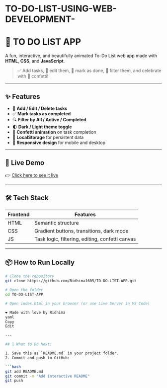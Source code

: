 # TO-DO-LIST-USING-WEB-DEVELOPMENT-
# 🎉 TO DO LIST APP

A fun, interactive, and beautifully animated To-Do List web app made with **HTML**, **CSS**, and **JavaScript**.

> ✅ Add tasks, 📝 edit them, 🎯 mark as done, 🔎 filter them, and celebrate with 🎊 confetti!

---

## ✨ Features

- 🧠 **Add / Edit / Delete tasks**
- ✅ **Mark tasks as completed**
- 🔍 **Filter by All / Active / Completed**
- 🌓 **Dark / Light theme toggle**
- 🎉 **Confetti animation** on task completion
- 💾 **LocalStorage** for persistent data
- 📱 **Responsive design** for mobile and desktop

---


## 🚀 Live Demo

👉 [Click here to see it live](https://Ridhima1605.github.io/TO-DO-LIST-APP/)

> 

---

## 🛠 Tech Stack

| Frontend | Features |
|----------|----------|
| HTML     | Semantic structure |
| CSS      | Gradient buttons, transitions, dark mode |
| JS       | Task logic, filtering, editing, confetti canvas |

---

## 📦 How to Run Locally

```bash
# Clone the repository
git clone https://github.com/Ridhima1605/TO-DO-LIST-APP.git

# Open the folder
cd TO-DO-LIST-APP

# Open index.html in your browser (or use Live Server in VS Code)

❤️ Made with love by Ridhima
yaml
Copy
Edit

---

## 📌 What to Do Next:

1. Save this as `README.md` in your project folder.
2. Commit and push to GitHub:

```bash
git add README.md
git commit -m "Add interactive README"
git push
